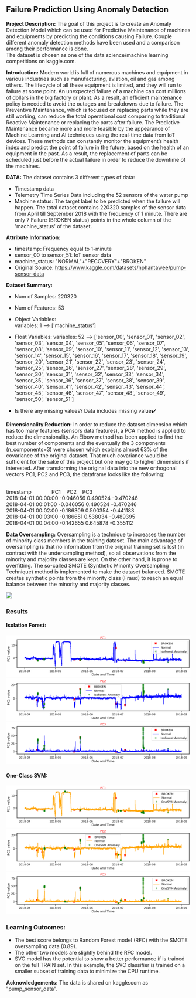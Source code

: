## Failure Prediction Using Anomaly Detection

**Project Description:** The goal of this project is to create an Anomaly Detection Model which can be used for Predictive Maintenance of machines and equipments by predicting the conditions causing Failure. Couple different anomaly detection methods have been used and a comparison among their performance is done.  
The dataset is chosen as one of the data science/machine learning competitions on kaggle.com.

**Introduction:** Modern world is full of numerous machines and equipment in various industries such as manufacturing, aviation, oil and gas among others. The lifecycle of all these equipment is limited, and they will run to failure at some point. An unexpected failure of a machine can cost millions of dollars in the big factory or plant. As a result, an efficient maintenance policy is needed to avoid the outages and breakdowns due to failure. The Preventive Maintenance, which is focused on replacing parts while they are still working, can reduce the total operational cost comparing to traditional Reactive Maintenance or replacing the parts after failure. The Predictive Maintenance became more and more feasible by the appearance of Machine Learning and AI techniques using the real-time data from IoT devices. These methods can constantly monitor the equipment’s health index and predict the point of failure in the future, based on the health of an equipment in the past. As a result, the replacement of parts can be scheduled just before the actual failure in order to reduce the downtime of the machines.


**DATA:** The dataset contains 3 different types of data:
- Timestamp data
- Telemetry Time Series Data including the 52 sensors of the water pump
- Machine status: The target label to be predicted when the failure will happen. The total dataset contains 220320 samples of the sensor data from April till September 2018 with the frequency of 1 minute. There are only 7 Failure (BROKEN status) points in the whole column of the 'machine_status' of the dataset.

**Attribute Information:**
- timestamp: Frequency equal to 1-minute 
- sensor_00 to sensor_51: IoT sensor data  
- machine_status: "NORMAL"+"RECOVERY"+"BROKEN"
- Original Source: https://www.kaggle.com/datasets/nphantawee/pump-sensor-data

**Dataset Summary:**
- Num of Samples: 220320 
- Num of Features: 53  

- Object Variables:  
 variables: 1 --> ['machine_status'] 

- Float Variables: 
 variables: 52 --> ['sensor_00', 'sensor_01', 'sensor_02', 'sensor_03', 'sensor_04', 'sensor_05', 'sensor_06', 'sensor_07', 'sensor_08', 'sensor_09', 'sensor_10', 'sensor_11', 'sensor_12', 'sensor_13', 'sensor_14', 'sensor_15', 'sensor_16', 'sensor_17', 'sensor_18', 'sensor_19', 'sensor_20', 'sensor_21', 'sensor_22', 'sensor_23', 'sensor_24', 'sensor_25', 'sensor_26', 'sensor_27', 'sensor_28', 'sensor_29', 'sensor_30', 'sensor_31', 'sensor_32', 'sensor_33', 'sensor_34', 'sensor_35', 'sensor_36', 'sensor_37', 'sensor_38', 'sensor_39', 'sensor_40', 'sensor_41', 'sensor_42', 'sensor_43', 'sensor_44', 'sensor_45', 'sensor_46', 'sensor_47', 'sensor_48', 'sensor_49', 'sensor_50', 'sensor_51'] 

- Is there any missing values? Data includes missing value✔️



**Dimensionality Reduction:** In order to reduce the dataset dimension which has too many features (sensors data features), a PCA method is applied to reduce the dimensionality. An Elbow method has been applied to find the best number of components and the eventually the 3 components (n_components=3) were chosen which explains almost 63% of the covariance of the original dataset. That much covariance would be sufficient for the sake of this project but one may go to higher dimensions if interested. After transforming the original data into the new orthogonal vectors PC1, PC2 and PC3, the dataframe looks like the following: 


<br> timestamp			  &nbsp; &nbsp; &nbsp; &nbsp;&nbsp; &nbsp; &nbsp;     PC1  &nbsp;&nbsp;   PC2  &nbsp;&nbsp;    PC3
<br> 2018-04-01 00:00:00	-0.046056	0.490524	-0.470246
<br> 2018-04-01 00:01:00	-0.046056	0.490524	-0.470246
<br> 2018-04-01 00:02:00	-0.186309	0.500354	-0.441183
<br> 2018-04-01 00:03:00	-0.186651	0.538034	-0.489395
<br> 2018-04-01 00:04:00	-0.142655	0.645878	-0.355112


**Data Oversampling:** Oversampling is a technique to increases the number of minority class members in the training dataset. The main advantage of oversampling is that no information from the original training set is lost (in contrast with the undersampling method), so all observations from the minority and majority classes are kept. On the other hand, it is prone to overfitting. The so-called SMOTE (Synthetic Minority Oversampling Technique) method is implemented to make the dataset balanced. SMOTE creates synthetic points from the minority class (Fraud) to reach an equal balance between the minority and majority classes.

<img src="balanced.png?raw=true"/>

### Results

#### Isolation Forest:

<img src="Figures/PC1_plot_IF.png?raw=true"/>
<img src="Figures/PC2_plot_IF.png?raw=true"/>
<img src="Figures/PC3_plot_IF.png?raw=true"/>


#### One-Class SVM:

<img src="Figures/PC1_plot_OneSVM.png?raw=true"/>
<img src="Figures/PC2_plot_OneSVM.png?raw=true"/>
<img src="Figures/PC3_plot_OneSVM.png?raw=true"/>



### Learning Outcomes:
-	The best score belongs to Random Forest model (RFC) with the SMOTE oversampling data (0.89).
-	The other two models are slightly behind the RFC model.
-	SVC model has the potential to show a better performance if is trained on the full TRAIN set. In this example, the SVC classifier is trained on a smaller subset of training data to minimize the CPU runtime.

**Acknowledgements:**
The data is shared on kaggle.com as "pump_sensor_data".



